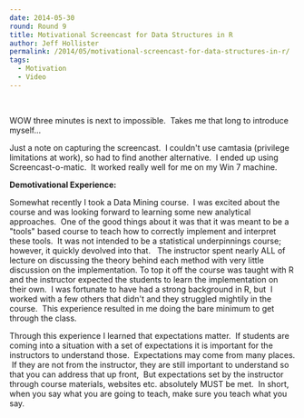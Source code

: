 ```yaml
---
date: 2014-05-30
round: Round 9
title: Motivational Screencast for Data Structures in R
author: Jeff Hollister
permalink: /2014/05/motivational-screencast-for-data-structures-in-r/
tags:
  - Motivation
  - Video
---
```

&nbsp;



WOW three minutes is next to impossible.  Takes me that long to introduce myself...

Just a note on capturing the screencast.  I couldn't use camtasia (privilege limitations at work), so had to find another alternative.  I ended up using Screencast-o-matic.  It worked really well for me on my Win 7 machine.

**Demotivational Experience:**

Somewhat recently I took a Data Mining course.  I was excited about the course and was looking forward to learning some new analytical approaches.  One of the good things about it was that it was meant to be a "tools" based course to teach how to correctly implement and interpret these tools.  It was not intended to be a statistical underpinnings course; however, it quickly devolved into that.   The instructor spent nearly ALL of lecture on discussing the theory behind each method with very little discussion on the implementation. To top it off the course was taught with R and the instructor expected the students to learn the implementation on their own.  I was fortunate to have had a strong background in R, but  I worked with a few others that didn't and they struggled mightily in the course.  This experience resulted in me doing the bare minimum to get through the class.

Through this experience I learned that expectations matter.  If students are coming into a situation with a set of expectations it is important for the instructors to understand those.  Expectations may come from many places.  If they are not from the instructor, they are still important to understand so that you can address that up front,  But expectations set by the instructor through course materials, websites etc. absolutely MUST be met.  In short, when you say what you are going to teach, make sure you teach what you say.

&nbsp;

